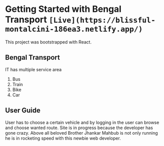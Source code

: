# Getting Started with Bengal Transport  `[Live](https://blissful-montalcini-186ea3.netlify.app/)`

This project was bootstrapped with React.

## Bengal Transport

IT has multiple service area
1. Bus
2. Train
3. Bike
4. Car

## User Guide
User has to choose a certain vehicle and by logging in the user can browse and choose wanted route.
Site is in progress because the developer has gone crazy. Above all beloved Brother Jhankar Mahbub is not only running he is in rocketing speed with this newbie web developer.
 


